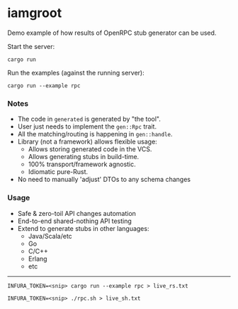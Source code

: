 iamgroot
========

Demo example of how results of OpenRPC stub generator can be used.

Start the server:

```
cargo run
```

Run the examples (against the running server):

```
cargo run --example rpc
```

### Notes
- The code in `generated` is generated by "the tool".
- User just needs to implement the `gen::Rpc` trait.
- All the matching/routing is happening in `gen::handle`.
- Library (not a framework) allows flexible usage:
  - Allows storing generated code in the VCS.
  - Allows generating stubs in build-time.
  - 100% transport/framework agnostic.
  - Idiomatic pure-Rust.
- No need to manually 'adjust' DTOs to any schema changes

### Usage
- Safe & zero-toil API changes automation
- End-to-end shared-nothing API testing
- Extend to generate stubs in other languages:
  - Java/Scala/etc
  - Go
  - C/C++
  - Erlang
  - etc

---

`INFURA_TOKEN=<snip> cargo run --example rpc > live_rs.txt`

`INFURA_TOKEN=<snip> ./rpc.sh > live_sh.txt`
